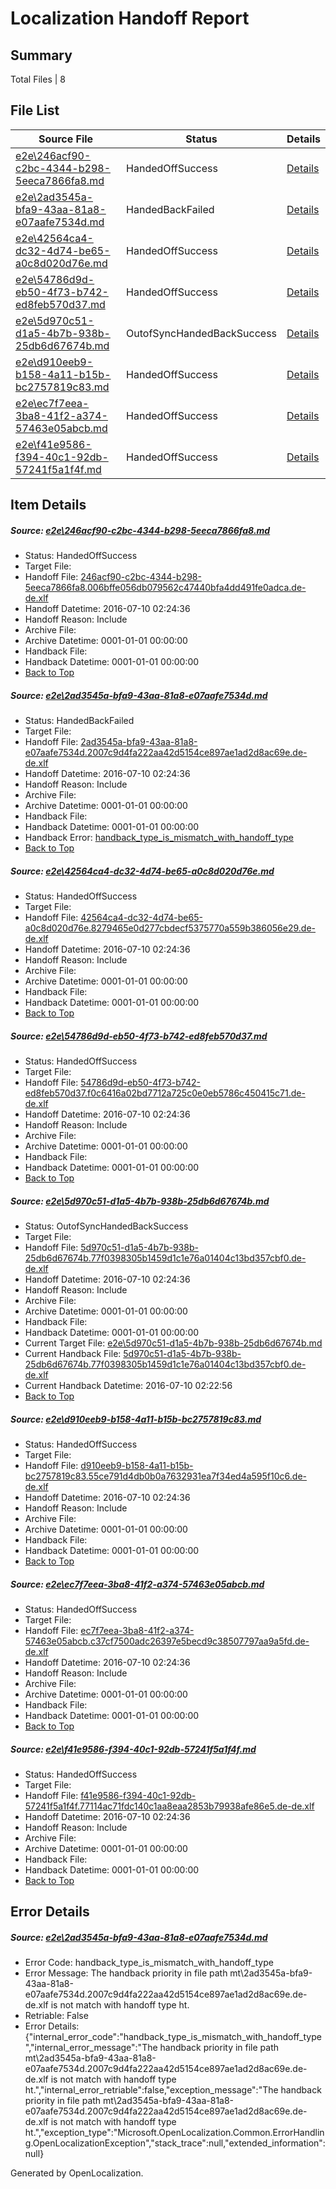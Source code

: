# <a name='report-top'></a> Localization Handoff Report

## Summary
 Total Files | 8

## File List
 Source File | Status | Details 
 ----------- | ------ | ------- 
 [e2e\246acf90-c2bc-4344-b298-5eeca7866fa8.md](https://github.com/OpenLocalizationTestOrg/oltest/blob/410cee59afc4665769f047e048f91848ef8d7fd2/e2e/246acf90-c2bc-4344-b298-5eeca7866fa8.md) | HandedOffSuccess | [Details](#2ecc5a6cdfc965e5c7dfff254574bc074687177c2)
 [e2e\2ad3545a-bfa9-43aa-81a8-e07aafe7534d.md](https://github.com/OpenLocalizationTestOrg/oltest/blob/161065f74f2264ecb733116e4cf4d2777b0a1b44/e2e/2ad3545a-bfa9-43aa-81a8-e07aafe7534d.md) | HandedBackFailed | [Details](#fd07defe0aea28bd960ccceab6e61d2dbbfc7f053)
 [e2e\42564ca4-dc32-4d74-be65-a0c8d020d76e.md](https://github.com/OpenLocalizationTestOrg/oltest/blob/cbc06f595ad4808f0f972eb8f00e80b12c3d1f1f/e2e/42564ca4-dc32-4d74-be65-a0c8d020d76e.md) | HandedOffSuccess | [Details](#927212046294de34914bbaae431727efa4e51fbe5)
 [e2e\54786d9d-eb50-4f73-b742-ed8feb570d37.md](https://github.com/OpenLocalizationTestOrg/oltest/blob/42b75bc06cead9309b9f805d0eb2acdf626c16ac/e2e/54786d9d-eb50-4f73-b742-ed8feb570d37.md) | HandedOffSuccess | [Details](#ee7bca6825a85593702cd26be6205bbeb57a435b6)
 [e2e\5d970c51-d1a5-4b7b-938b-25db6d67674b.md](https://github.com/OpenLocalizationTestOrg/oltest/blob/e4a11b7c2cc246b15755a85a63cdd36f166228e3/e2e/5d970c51-d1a5-4b7b-938b-25db6d67674b.md) | OutofSyncHandedBackSuccess | [Details](#4948577cfda685942cb93f1929912ea3d963982a7)
 [e2e\d910eeb9-b158-4a11-b15b-bc2757819c83.md](https://github.com/OpenLocalizationTestOrg/oltest/blob/9f3ae99ac1e91423f4ddfa60e9c1c7c341d0160f/e2e/d910eeb9-b158-4a11-b15b-bc2757819c83.md) | HandedOffSuccess | [Details](#90927a354e8886ee605d01cf6478949c1506ca6b10)
 [e2e\ec7f7eea-3ba8-41f2-a374-57463e05abcb.md](https://github.com/OpenLocalizationTestOrg/oltest/blob/2ba62047af1b33df8c45ce801233b15fb6e64665/e2e/ec7f7eea-3ba8-41f2-a374-57463e05abcb.md) | HandedOffSuccess | [Details](#c6b3b09dbbdc6925987a0ffe68134065e1503b1d13)
 [e2e\f41e9586-f394-40c1-92db-57241f5a1f4f.md](https://github.com/OpenLocalizationTestOrg/oltest/blob/39c3cb92432d4f835aa766d3a435582e1e1e2a4a/e2e/f41e9586-f394-40c1-92db-57241f5a1f4f.md) | HandedOffSuccess | [Details](#577e0606c5fd419206452452a2444ec0d451135315)

## Item Details
##### <a name='2ecc5a6cdfc965e5c7dfff254574bc074687177c2'></a> Source: [e2e\246acf90-c2bc-4344-b298-5eeca7866fa8.md](https://github.com/OpenLocalizationTestOrg/oltest/blob/410cee59afc4665769f047e048f91848ef8d7fd2/e2e/246acf90-c2bc-4344-b298-5eeca7866fa8.md)
* Status: HandedOffSuccess
* Target File: 
* Handoff File: [246acf90-c2bc-4344-b298-5eeca7866fa8.006bffe056db079562c47440bfa4dd491fe0adca.de-de.xlf](https://github.com/OpenLocalizationTestOrg/olhandoff-e2e/blob/cc03c361bfb92e7cb717d621062460c3e7133c33/ol-handoff/OpenLocalizationTestOrg/oltest-dede-fly/ci/mt/246acf90-c2bc-4344-b298-5eeca7866fa8.006bffe056db079562c47440bfa4dd491fe0adca.de-de.xlf)
* Handoff Datetime: 2016-07-10 02:24:36
* Handoff Reason: Include
* Archive File: 
* Archive Datetime: 0001-01-01 00:00:00
* Handback File: 
* Handback Datetime: 0001-01-01 00:00:00
* [Back to Top](#report-top)

##### <a name='fd07defe0aea28bd960ccceab6e61d2dbbfc7f053'></a> Source: [e2e\2ad3545a-bfa9-43aa-81a8-e07aafe7534d.md](https://github.com/OpenLocalizationTestOrg/oltest/blob/161065f74f2264ecb733116e4cf4d2777b0a1b44/e2e/2ad3545a-bfa9-43aa-81a8-e07aafe7534d.md)
* Status: HandedBackFailed
* Target File: 
* Handoff File: [2ad3545a-bfa9-43aa-81a8-e07aafe7534d.2007c9d4fa222aa42d5154ce897ae1ad2d8ac69e.de-de.xlf](https://github.com/OpenLocalizationTestOrg/olhandoff-e2e/blob/cc03c361bfb92e7cb717d621062460c3e7133c33/ol-handoff/OpenLocalizationTestOrg/oltest-dede-fly/ci/mt/2ad3545a-bfa9-43aa-81a8-e07aafe7534d.2007c9d4fa222aa42d5154ce897ae1ad2d8ac69e.de-de.xlf)
* Handoff Datetime: 2016-07-10 02:24:36
* Handoff Reason: Include
* Archive File: 
* Archive Datetime: 0001-01-01 00:00:00
* Handback File: 
* Handback Datetime: 0001-01-01 00:00:00
* Handback Error: [handback_type_is_mismatch_with_handoff_type](#fd07defe0aea28bd960ccceab6e61d2dbbfc7f053handback_type_is_mismatch_with_handoff_type)
* [Back to Top](#report-top)

##### <a name='927212046294de34914bbaae431727efa4e51fbe5'></a> Source: [e2e\42564ca4-dc32-4d74-be65-a0c8d020d76e.md](https://github.com/OpenLocalizationTestOrg/oltest/blob/cbc06f595ad4808f0f972eb8f00e80b12c3d1f1f/e2e/42564ca4-dc32-4d74-be65-a0c8d020d76e.md)
* Status: HandedOffSuccess
* Target File: 
* Handoff File: [42564ca4-dc32-4d74-be65-a0c8d020d76e.8279465e0d277cbdecf5375770a559b386056e29.de-de.xlf](https://github.com/OpenLocalizationTestOrg/olhandoff-e2e/blob/cc03c361bfb92e7cb717d621062460c3e7133c33/ol-handoff/OpenLocalizationTestOrg/oltest-dede-fly/ci/mt/42564ca4-dc32-4d74-be65-a0c8d020d76e.8279465e0d277cbdecf5375770a559b386056e29.de-de.xlf)
* Handoff Datetime: 2016-07-10 02:24:36
* Handoff Reason: Include
* Archive File: 
* Archive Datetime: 0001-01-01 00:00:00
* Handback File: 
* Handback Datetime: 0001-01-01 00:00:00
* [Back to Top](#report-top)

##### <a name='ee7bca6825a85593702cd26be6205bbeb57a435b6'></a> Source: [e2e\54786d9d-eb50-4f73-b742-ed8feb570d37.md](https://github.com/OpenLocalizationTestOrg/oltest/blob/42b75bc06cead9309b9f805d0eb2acdf626c16ac/e2e/54786d9d-eb50-4f73-b742-ed8feb570d37.md)
* Status: HandedOffSuccess
* Target File: 
* Handoff File: [54786d9d-eb50-4f73-b742-ed8feb570d37.f0c6416a02bd7712a725c0e0eb5786c450415c71.de-de.xlf](https://github.com/OpenLocalizationTestOrg/olhandoff-e2e/blob/cc03c361bfb92e7cb717d621062460c3e7133c33/ol-handoff/OpenLocalizationTestOrg/oltest-dede-fly/ci/mt/54786d9d-eb50-4f73-b742-ed8feb570d37.f0c6416a02bd7712a725c0e0eb5786c450415c71.de-de.xlf)
* Handoff Datetime: 2016-07-10 02:24:36
* Handoff Reason: Include
* Archive File: 
* Archive Datetime: 0001-01-01 00:00:00
* Handback File: 
* Handback Datetime: 0001-01-01 00:00:00
* [Back to Top](#report-top)

##### <a name='4948577cfda685942cb93f1929912ea3d963982a7'></a> Source: [e2e\5d970c51-d1a5-4b7b-938b-25db6d67674b.md](https://github.com/OpenLocalizationTestOrg/oltest/blob/e4a11b7c2cc246b15755a85a63cdd36f166228e3/e2e/5d970c51-d1a5-4b7b-938b-25db6d67674b.md)
* Status: OutofSyncHandedBackSuccess
* Target File: 
* Handoff File: [5d970c51-d1a5-4b7b-938b-25db6d67674b.77f0398305b1459d1c1e76a01404c13bd357cbf0.de-de.xlf](https://github.com/OpenLocalizationTestOrg/olhandoff-e2e/blob/cc03c361bfb92e7cb717d621062460c3e7133c33/ol-handoff/OpenLocalizationTestOrg/oltest-dede-fly/ci/mt/5d970c51-d1a5-4b7b-938b-25db6d67674b.77f0398305b1459d1c1e76a01404c13bd357cbf0.de-de.xlf)
* Handoff Datetime: 2016-07-10 02:24:36
* Handoff Reason: Include
* Archive File: 
* Archive Datetime: 0001-01-01 00:00:00
* Handback File: 
* Handback Datetime: 0001-01-01 00:00:00
* Current Target File: [e2e\5d970c51-d1a5-4b7b-938b-25db6d67674b.md](https://github.com/OpenLocalizationTestOrg/oltest-dede-fly/blob/3b4de57ae3a8189aebe678a3213c57b911b5d93a/e2e/5d970c51-d1a5-4b7b-938b-25db6d67674b.md)
* Current Handback File: [5d970c51-d1a5-4b7b-938b-25db6d67674b.77f0398305b1459d1c1e76a01404c13bd357cbf0.de-de.xlf](https://github.com/OpenLocalizationTestOrg/olhandback-e2e/blob/ea8e901d6e4f2b9ff10c897e6d2d24ed696405a1/ol-handback/OpenLocalizationTestOrg/oltest-dede-fly/ci/5d970c51-d1a5-4b7b-938b-25db6d67674b.77f0398305b1459d1c1e76a01404c13bd357cbf0.de-de.xlf)
* Current Handback Datetime: 2016-07-10 02:22:56
* [Back to Top](#report-top)

##### <a name='90927a354e8886ee605d01cf6478949c1506ca6b10'></a> Source: [e2e\d910eeb9-b158-4a11-b15b-bc2757819c83.md](https://github.com/OpenLocalizationTestOrg/oltest/blob/9f3ae99ac1e91423f4ddfa60e9c1c7c341d0160f/e2e/d910eeb9-b158-4a11-b15b-bc2757819c83.md)
* Status: HandedOffSuccess
* Target File: 
* Handoff File: [d910eeb9-b158-4a11-b15b-bc2757819c83.55ce791d4db0b0a7632931ea7f34ed4a595f10c6.de-de.xlf](https://github.com/OpenLocalizationTestOrg/olhandoff-e2e/blob/cc03c361bfb92e7cb717d621062460c3e7133c33/ol-handoff/OpenLocalizationTestOrg/oltest-dede-fly/ci/mt/d910eeb9-b158-4a11-b15b-bc2757819c83.55ce791d4db0b0a7632931ea7f34ed4a595f10c6.de-de.xlf)
* Handoff Datetime: 2016-07-10 02:24:36
* Handoff Reason: Include
* Archive File: 
* Archive Datetime: 0001-01-01 00:00:00
* Handback File: 
* Handback Datetime: 0001-01-01 00:00:00
* [Back to Top](#report-top)

##### <a name='c6b3b09dbbdc6925987a0ffe68134065e1503b1d13'></a> Source: [e2e\ec7f7eea-3ba8-41f2-a374-57463e05abcb.md](https://github.com/OpenLocalizationTestOrg/oltest/blob/2ba62047af1b33df8c45ce801233b15fb6e64665/e2e/ec7f7eea-3ba8-41f2-a374-57463e05abcb.md)
* Status: HandedOffSuccess
* Target File: 
* Handoff File: [ec7f7eea-3ba8-41f2-a374-57463e05abcb.c37cf7500adc26397e5becd9c38507797aa9a5fd.de-de.xlf](https://github.com/OpenLocalizationTestOrg/olhandoff-e2e/blob/cc03c361bfb92e7cb717d621062460c3e7133c33/ol-handoff/OpenLocalizationTestOrg/oltest-dede-fly/ci/mt/ec7f7eea-3ba8-41f2-a374-57463e05abcb.c37cf7500adc26397e5becd9c38507797aa9a5fd.de-de.xlf)
* Handoff Datetime: 2016-07-10 02:24:36
* Handoff Reason: Include
* Archive File: 
* Archive Datetime: 0001-01-01 00:00:00
* Handback File: 
* Handback Datetime: 0001-01-01 00:00:00
* [Back to Top](#report-top)

##### <a name='577e0606c5fd419206452452a2444ec0d451135315'></a> Source: [e2e\f41e9586-f394-40c1-92db-57241f5a1f4f.md](https://github.com/OpenLocalizationTestOrg/oltest/blob/39c3cb92432d4f835aa766d3a435582e1e1e2a4a/e2e/f41e9586-f394-40c1-92db-57241f5a1f4f.md)
* Status: HandedOffSuccess
* Target File: 
* Handoff File: [f41e9586-f394-40c1-92db-57241f5a1f4f.77114ac71fdc140c1aa8eaa2853b79938afe86e5.de-de.xlf](https://github.com/OpenLocalizationTestOrg/olhandoff-e2e/blob/cc03c361bfb92e7cb717d621062460c3e7133c33/ol-handoff/OpenLocalizationTestOrg/oltest-dede-fly/ci/mt/f41e9586-f394-40c1-92db-57241f5a1f4f.77114ac71fdc140c1aa8eaa2853b79938afe86e5.de-de.xlf)
* Handoff Datetime: 2016-07-10 02:24:36
* Handoff Reason: Include
* Archive File: 
* Archive Datetime: 0001-01-01 00:00:00
* Handback File: 
* Handback Datetime: 0001-01-01 00:00:00
* [Back to Top](#report-top)


## Error Details
##### <a name='fd07defe0aea28bd960ccceab6e61d2dbbfc7f053handback_type_is_mismatch_with_handoff_type'></a> Source: [e2e\2ad3545a-bfa9-43aa-81a8-e07aafe7534d.md](#fd07defe0aea28bd960ccceab6e61d2dbbfc7f053)
* Error Code: handback_type_is_mismatch_with_handoff_type
* Error Message: The handback priority in file path mt\2ad3545a-bfa9-43aa-81a8-e07aafe7534d.2007c9d4fa222aa42d5154ce897ae1ad2d8ac69e.de-de.xlf is not match with handoff type ht.
* Retriable: False
* Error Details: {"internal_error_code":"handback_type_is_mismatch_with_handoff_type","internal_error_message":"The handback priority in file path mt\\2ad3545a-bfa9-43aa-81a8-e07aafe7534d.2007c9d4fa222aa42d5154ce897ae1ad2d8ac69e.de-de.xlf is not match with handoff type ht.","internal_error_retriable":false,"exception_message":"The handback priority in file path mt\\2ad3545a-bfa9-43aa-81a8-e07aafe7534d.2007c9d4fa222aa42d5154ce897ae1ad2d8ac69e.de-de.xlf is not match with handoff type ht.","exception_type":"Microsoft.OpenLocalization.Common.ErrorHandling.OpenLocalizationException","stack_trace":null,"extended_information":null}


Generated by OpenLocalization.
